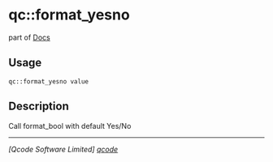 qc::format_yesno
================

part of [Docs](.)

Usage
-----
`qc::format_yesno value`

Description
-----------
Call format_bool with default Yes/No

----------------------------------
*[Qcode Software Limited] [qcode]*

[qcode]: www.qcode.co.uk "Qcode Software"